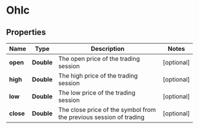 # Ohlc

## Properties
Name | Type | Description | Notes
------------ | ------------- | ------------- | -------------
**open** | **Double** | The open price of the trading session |  [optional]
**high** | **Double** | The high price of the trading session |  [optional]
**low** | **Double** | The low price of the trading session |  [optional]
**close** | **Double** | The close price of the symbol from the previous session of trading |  [optional]
